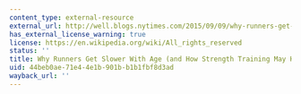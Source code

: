```yaml
---
content_type: external-resource
external_url: http://well.blogs.nytimes.com/2015/09/09/why-runners-get-slower-with-age-and-how-strength-training-may-help/
has_external_license_warning: true
license: https://en.wikipedia.org/wiki/All_rights_reserved
status: ''
title: Why Runners Get Slower With Age (and How Strength Training May Help)
uid: 44beb0ae-71e4-4e1b-901b-b1b1fbf8d3ad
wayback_url: ''
---
```

